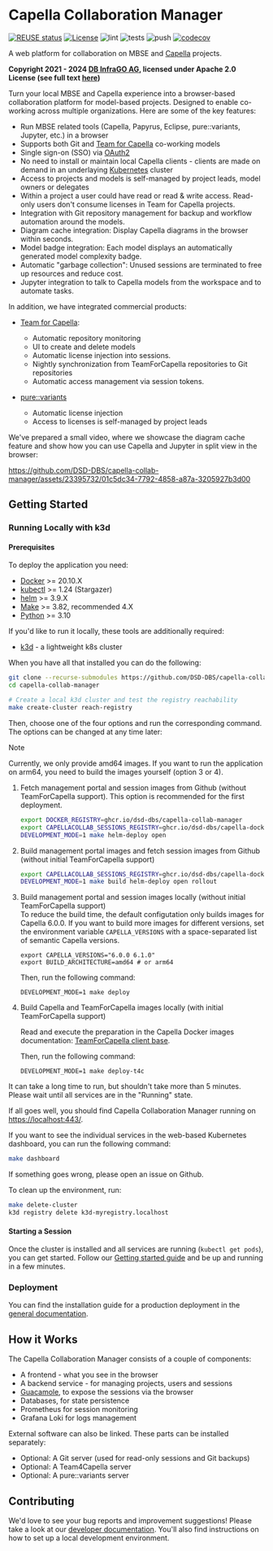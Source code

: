 <!--
 ~ SPDX-FileCopyrightText: Copyright DB InfraGO AG and contributors
 ~ SPDX-License-Identifier: Apache-2.0
 -->

# Capella Collaboration Manager

[![REUSE status](https://api.reuse.software/badge/github.com/DSD-DBS/capella-collab-manager)](https://api.reuse.software/info/github.com/DSD-DBS/capella-collab-manager)
[![License](https://img.shields.io/badge/License-Apache_2.0-blue.svg)](https://opensource.org/licenses/Apache-2.0)
![lint](https://github.com/DSD-DBS/capella-collab-manager/actions/workflows/lint.yml/badge.svg)
![tests](https://github.com/DSD-DBS/capella-collab-manager/actions/workflows/tests.yml/badge.svg)
![push](https://github.com/DSD-DBS/capella-collab-manager/actions/workflows/push.yml/badge.svg)
[![codecov](https://codecov.io/github/DSD-DBS/capella-collab-manager/branch/main/graph/badge.svg?token=1UZHL2H54F)](https://codecov.io/github/DSD-DBS/capella-collab-manager)

A web platform for collaboration on MBSE and
[Capella](https://www.eclipse.org/capella/) projects.

**Copyright 2021 - 2024
[DB InfraGO AG](https://fahrweg.dbinfrago.com/fahrweg-de), licensed under
Apache 2.0 License (see full text [here](./LICENSES/Apache-2.0.txt))**

Turn your local MBSE and Capella experience into a browser-based collaboration
platform for model-based projects. Designed to enable co-working across
multiple organizations. Here are some of the key features:

- Run MBSE related tools (Capella, Papyrus, Eclipse, pure::variants, Jupyter,
  etc.) in a browser
- Supports both Git and
  [Team for Capella](https://www.obeosoft.com/en/team-for-capella) co-working
  models
- Single sign-on (SSO) via [OAuth2](https://oauth.net/2/)
- No need to install or maintain local Capella clients - clients are made on
  demand in an underlaying [Kubernetes](https://kubernetes.io/) cluster
- Access to projects and models is self-managed by project leads, model owners
  or delegates
- Within a project a user could have read or read & write access. Read-only
  users don't consume licenses in Team for Capella projects.
- Integration with Git repository management for backup and workflow automation
  around the models.
- Diagram cache integration: Display Capella diagrams in the browser within
  seconds.
- Model badge integration: Each model displays an automatically generated model
  complexity badge.
- Automatic "garbage collection": Unused sessions are terminated to free up
  resources and reduce cost.
- Jupyter integration to talk to Capella models from the workspace and to
  automate tasks.

In addition, we have integrated commercial products:

- [Team for Capella](https://www.obeosoft.com/en/team-for-capella):

  - Automatic repository monitoring
  - UI to create and delete models
  - Automatic license injection into sessions.
  - Nightly synchronization from TeamForCapella repositories to Git
    repositories
  - Automatic access management via session tokens.

- [pure::variants](https://www.pure-systems.com/purevariants)
  - Automatic license injection
  - Access to licenses is self-managed by project leads

We've prepared a small video, where we showcase the diagram cache feature and
show how you can use Capella and Jupyter in split view in the browser:

https://github.com/DSD-DBS/capella-collab-manager/assets/23395732/01c5dc34-7792-4858-a87a-3205927b3d00

## Getting Started

### Running Locally with k3d

#### Prerequisites

To deploy the application you need:

- [Docker](https://docs.docker.com/engine/install/ubuntu/) >= 20.10.X
- [kubectl](https://kubernetes.io/docs/tasks/tools/install-kubectl-linux/) >=
  1.24 (Stargazer)
- [helm](https://helm.sh/docs/intro/install/) >= 3.9.X
- [Make](https://www.gnu.org/software/make/manual/make.html) >= 3.82,
  recommended 4.X
- [Python](https://www.python.org/downloads/) >= 3.10

If you'd like to run it locally, these tools are additionally required:

- [k3d](https://k3d.io/) - a lightweight k8s cluster

When you have all that installed you can do the following:

```zsh
git clone --recurse-submodules https://github.com/DSD-DBS/capella-collab-manager.git
cd capella-collab-manager

# Create a local k3d cluster and test the registry reachability
make create-cluster reach-registry
```

Then, choose one of the four options and run the corresponding command. The
options can be changed at any time later:

<!-- prettier-ignore -->
> [!NOTE]
> Currently, we only provide amd64 images. If you want to run the
> application on arm64, you need to build the images yourself (option 3 or 4).

1. Fetch management portal and session images from Github (without
   TeamForCapella support). This option is recommended for the first
   deployment.

   ```zsh
   export DOCKER_REGISTRY=ghcr.io/dsd-dbs/capella-collab-manager
   export CAPELLACOLLAB_SESSIONS_REGISTRY=ghcr.io/dsd-dbs/capella-dockerimages
   DEVELOPMENT_MODE=1 make helm-deploy open
   ```

1. Build management portal images and fetch session images from Github (without
   initial TeamForCapella support)

   ```zsh
   export CAPELLACOLLAB_SESSIONS_REGISTRY=ghcr.io/dsd-dbs/capella-dockerimages
   DEVELOPMENT_MODE=1 make build helm-deploy open rollout
   ```

1. Build management portal and session images locally (without initial
   TeamForCapella support) \
   To reduce the build time, the default configutation only builds images for
   Capella 6.0.0. If you want to build more images for different versions, set
   the environment variable `CAPELLA_VERSIONS` with a space-separated list of
   semantic Capella versions.

   ```
   export CAPELLA_VERSIONS="6.0.0 6.1.0"
   export BUILD_ARCHITECTURE=amd64 # or arm64
   ```

   Then, run the following command:

   ```
   DEVELOPMENT_MODE=1 make deploy
   ```

1. Build Capella and TeamForCapella images locally (with initial TeamForCapella
   support)

   Read and execute the preparation in the Capella Docker images documentation:
   [TeamForCapella client base](https://dsd-dbs.github.io/capella-dockerimages/capella/t4c/base/#preparation).

   Then, run the following command:

   ```
   DEVELOPMENT_MODE=1 make deploy-t4c
   ```

It can take a long time to run, but shouldn't take more than 5 minutes. Please
wait until all services are in the "Running" state.

If all goes well, you should find Capella Collaboration Manager running on
<https://localhost:443/>.

If you want to see the individual services in the web-based Kubernetes
dashboard, you can run the following command:

```zsh
make dashboard
```

If something goes wrong, please open an issue on Github.

To clean up the environment, run:

```zsh
make delete-cluster
k3d registry delete k3d-myregistry.localhost
```

#### Starting a Session

Once the cluster is installed and all services are running
(`kubectl get pods`), you can get started. Follow our
[Getting started guide](https://dsd-dbs.github.io/capella-collab-manager/admin/getting_started/getting_started/)
and be up and running in a few minutes.

### Deployment

You can find the installation guide for a production deployment in the
[general documentation](https://dsd-dbs.github.io/capella-collab-manager/admin/installation/).

## How it Works

The Capella Collaboration Manager consists of a couple of components:

- A frontend - what you see in the browser
- A backend service - for managing projects, users and sessions
- [Guacamole](https://guacamole.apache.org/), to expose the sessions via the
  browser
- Databases, for state persistence
- Prometheus for session monitoring
- Grafana Loki for logs management

External software can also be linked. These parts can be installed separately:

- Optional: A Git server (used for read-only sessions and Git backups)
- Optional: A Team4Capella server
- Optional: A pure::variants server

## Contributing

We'd love to see your bug reports and improvement suggestions! Please take a
look at our
[developer documentation](https://dsd-dbs.github.io/capella-collab-manager/development/).
You'll also find instructions on how to set up a local development environment.
